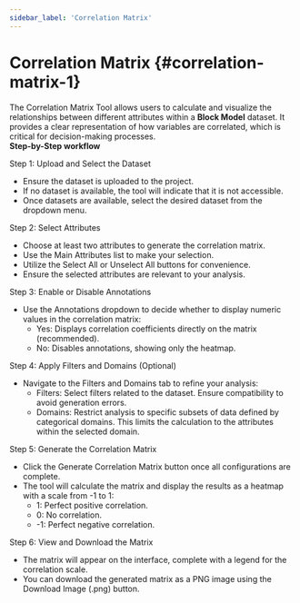 ```yaml
---
sidebar_label: 'Correlation Matrix'
---
```


# **Correlation Matrix** {#correlation-matrix-1}

The Correlation Matrix Tool allows users to calculate and visualize the relationships between different attributes within a **Block Model** dataset. It provides a clear representation of how variables are correlated, which is critical for decision-making processes.  
**Step-by-Step workflow**

Step 1: Upload and Select the Dataset

* Ensure the dataset is uploaded to the project.  
* If no dataset is available, the tool will indicate that it is not accessible.  
* Once datasets are available, select the desired dataset from the dropdown menu.

Step 2: Select Attributes

* Choose at least two attributes to generate the correlation matrix.  
* Use the Main Attributes list to make your selection.  
* Utilize the Select All or Unselect All buttons for convenience.  
* Ensure the selected attributes are relevant to your analysis.

Step 3: Enable or Disable Annotations

* Use the Annotations dropdown to decide whether to display numeric values in the correlation matrix:  
  * Yes: Displays correlation coefficients directly on the matrix (recommended).  
  * No: Disables annotations, showing only the heatmap.

Step 4: Apply Filters and Domains (Optional)

* Navigate to the Filters and Domains tab to refine your analysis:  
  * Filters: Select filters related to the dataset. Ensure compatibility to avoid generation errors.  
  * Domains: Restrict analysis to specific subsets of data defined by categorical domains. This limits the calculation to the attributes within the selected domain.

Step 5: Generate the Correlation Matrix

* Click the Generate Correlation Matrix button once all configurations are complete.  
* The tool will calculate the matrix and display the results as a heatmap with a scale from \-1 to 1:  
  * 1: Perfect positive correlation.  
  * 0: No correlation.  
  * \-1: Perfect negative correlation.

Step 6: View and Download the Matrix

* The matrix will appear on the interface, complete with a legend for the correlation scale.  
* You can download the generated matrix as a PNG image using the Download Image (.png) button.
